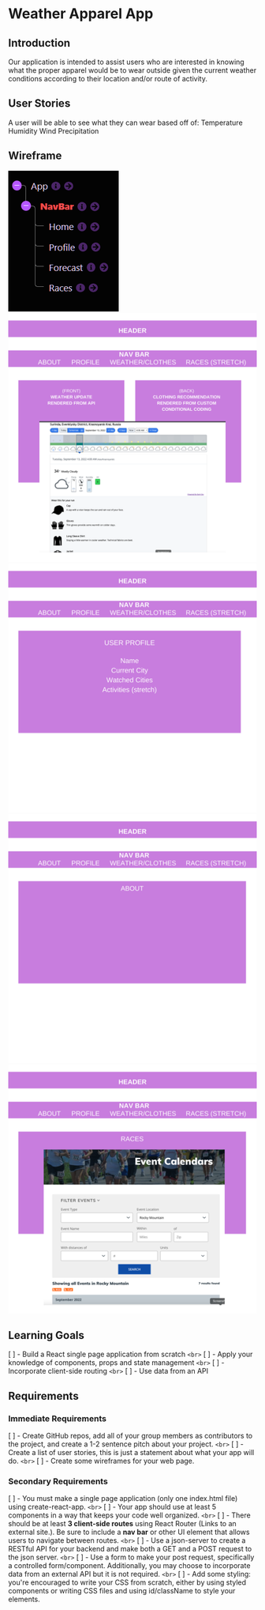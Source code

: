 # Weather Apparel App

## Introduction

Our application is intended to assist users who are interested in knowing what the proper apparel would be to wear outside given the current weather conditions according to their location and/or route of activity.

## User Stories

A user will be able to see what they can wear based off of:
Temperature
Humidity
Wind
Precipitation

## Wireframe

![structure tree](src/assets/structure.png)
![1](src/assets/1.png)
![2](src/assets/2.png)
![3](src/assets/3.png)
![4](src/assets/4.png)

## Learning Goals

[ ] - Build a React single page application from scratch
`<br>`
[ ] - Apply your knowledge of components, props and state management
`<br>`
[ ] - Incorporate client-side routing
`<br>`
[ ] - Use data from an API

## Requirements

### Immediate Requirements

[ ] - Create GitHub repos, add all of your group members as contributors to the project, and create a 1-2 sentence pitch about your project.
`<br>`
[ ] - Create a list of user stories, this is just a statement about what your app will do.
`<br>`
[ ] - Create some wireframes for your web page.


### Secondary Requirements

[ ] - You must make a single page application (only one index.html file) using create-react-app.
`<br>`
[ ] - Your app should use at least 5 components in a way that keeps your code well organized.
`<br>`
[ ] - There should be at least **3 client-side routes** using React Router (Links to an external site.). Be sure to include a **nav bar** or other UI element that allows users to navigate between routes.
`<br>`
[ ] - Use a json-server to create a RESTful API for your backend and make both a GET and a POST request to the json server.
`<br>`
[ ] - Use a form to make your post request, specifically a controlled form/component. Additionally, you may choose to incorporate data from an external API but it is not required.
`<br>`
[ ] - Add some styling: you're encouraged to write your CSS from scratch, either by using styled components or writing CSS files and using id/className to style your elements.
